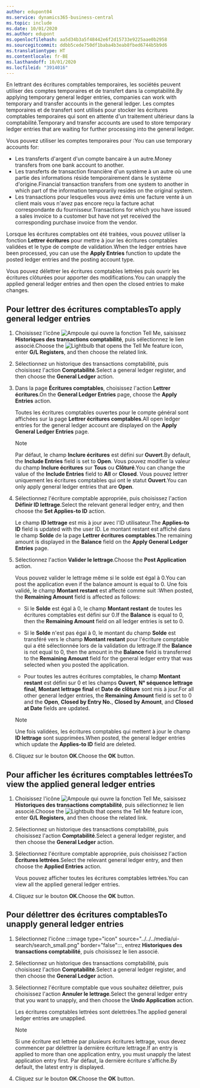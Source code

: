 ```yaml
---
author: edupont04
ms.service: dynamics365-business-central
ms.topic: include
ms.date: 10/01/2020
ms.author: edupont
ms.openlocfilehash: aa5d34b3a5f48442e6f2d15733e9225aae0b2958
ms.sourcegitcommit: ddbb5cede750df1baba4b3eab8fbed6744b5b9d6
ms.translationtype: HT
ms.contentlocale: fr-BE
ms.lasthandoff: 10/01/2020
ms.locfileid: "3914016"
---
```

<span data-ttu-id="3814a-101">En lettrant des écritures comptables temporaires, les sociétés peuvent utiliser des comptes temporaires et de transfert dans la comptabilité.</span><span class="sxs-lookup"><span data-stu-id="3814a-101">By applying temporary general ledger entries, companies can work with temporary and transfer accounts in the general ledger.</span></span> <span data-ttu-id="3814a-102">Les comptes temporaires et de transfert sont utilisés pour stocker les écritures comptables temporaires qui sont en attente d'un traitement ultérieur dans la comptabilité.</span><span class="sxs-lookup"><span data-stu-id="3814a-102">Temporary and transfer accounts are used to store temporary ledger entries that are waiting for further processing into the general ledger.</span></span>  

<span data-ttu-id="3814a-103">Vous pouvez utiliser les comptes temporaires pour :</span><span class="sxs-lookup"><span data-stu-id="3814a-103">You can use temporary accounts for:</span></span>  

- <span data-ttu-id="3814a-104">Les transferts d'argent d'un compte bancaire à un autre.</span><span class="sxs-lookup"><span data-stu-id="3814a-104">Money transfers from one bank account to another.</span></span>  
- <span data-ttu-id="3814a-105">Les transferts de transaction financière d'un système à un autre où une partie des informations réside temporairement dans le système d'origine.</span><span class="sxs-lookup"><span data-stu-id="3814a-105">Financial transaction transfers from one system to another in which part of the information temporarily resides on the original system.</span></span>  
- <span data-ttu-id="3814a-106">Les transactions pour lesquelles vous avez émis une facture vente à un client mais vous n'avez pas encore reçu la facture achat correspondante du fournisseur.</span><span class="sxs-lookup"><span data-stu-id="3814a-106">Transactions for which you have issued a sales invoice to a customer but have not yet received the corresponding purchase invoice from the vendor.</span></span>  

<span data-ttu-id="3814a-107">Lorsque les écritures comptables ont été traitées, vous pouvez utiliser la fonction **Lettrer écritures** pour mettre à jour les écritures comptables validées et le type de compte de validation.</span><span class="sxs-lookup"><span data-stu-id="3814a-107">When the ledger entries have been processed, you can use the **Apply Entries** function to update the posted ledger entries and the posting account type.</span></span>  

<span data-ttu-id="3814a-108">Vous pouvez délettrer les écritures comptables lettrées puis ouvrir les écritures clôturées pour apporter des modifications.</span><span class="sxs-lookup"><span data-stu-id="3814a-108">You can unapply the applied general ledger entries and then open the closed entries to make changes.</span></span>  

## <a name="to-apply-general-ledger-entries"></a><span data-ttu-id="3814a-109">Pour lettrer des écritures comptables</span><span class="sxs-lookup"><span data-stu-id="3814a-109">To apply general ledger entries</span></span>  

1. <span data-ttu-id="3814a-110">Choisissez l'icône ![Ampoule qui ouvre la fonction Tell Me](../../../media/ui-search/search_small.png "Dites-moi ce que vous voulez faire"), saisissez **Historiques des transactions comptabilité**, puis sélectionnez le lien associé.</span><span class="sxs-lookup"><span data-stu-id="3814a-110">Choose the ![Lightbulb that opens the Tell Me feature](../../../media/ui-search/search_small.png "Tell me what you want to do") icon, enter **G/L Registers**, and then choose the related link.</span></span>  
2. <span data-ttu-id="3814a-111">Sélectionnez un historique des transactions comptabilité, puis choisissez l'action **Comptabilité**.</span><span class="sxs-lookup"><span data-stu-id="3814a-111">Select a general ledger register, and then choose the **General Ledger** action.</span></span>  
3. <span data-ttu-id="3814a-112">Dans la page **Écritures comptables**, choisissez l'action **Lettrer écritures**.</span><span class="sxs-lookup"><span data-stu-id="3814a-112">On the **General Ledger Entries** page, choose the **Apply Entries** action.</span></span>  

    <span data-ttu-id="3814a-113">Toutes les écritures comptables ouvertes pour le compte général sont affichées sur la page **Lettrer écritures comptables**.</span><span class="sxs-lookup"><span data-stu-id="3814a-113">All open ledger entries for the general ledger account are displayed on the **Apply General Ledger Entries** page.</span></span>  

    > [!NOTE]  
    > <span data-ttu-id="3814a-114">Par défaut, le champ **Inclure écritures** est défini sur **Ouvert**.</span><span class="sxs-lookup"><span data-stu-id="3814a-114">By default, the **Include Entries** field is set to **Open**.</span></span> <span data-ttu-id="3814a-115">Vous pouvez modifier la valeur du champ **Inclure écritures** sur **Tous** ou **Clôturé**.</span><span class="sxs-lookup"><span data-stu-id="3814a-115">You can change the value of the **Include Entries** field to **All** or **Closed**.</span></span> <span data-ttu-id="3814a-116">Vous pouvez lettrer uniquement les écritures comptables qui ont le statut **Ouvert**.</span><span class="sxs-lookup"><span data-stu-id="3814a-116">You can only apply general ledger entries that are **Open**.</span></span>  

4. <span data-ttu-id="3814a-117">Sélectionnez l'écriture comptable appropriée, puis choisissez l'action **Définir ID lettrage**.</span><span class="sxs-lookup"><span data-stu-id="3814a-117">Select the relevant general ledger entry, and then choose the **Set Applies-to ID** action.</span></span>  

    <span data-ttu-id="3814a-118">Le champ **ID lettrage** est mis à jour avec l'ID utilisateur.</span><span class="sxs-lookup"><span data-stu-id="3814a-118">The **Applies-to ID** field is updated with the user ID.</span></span> <span data-ttu-id="3814a-119">Le montant restant est affiché dans le champ **Solde** de la page **Lettrer écritures comptables**.</span><span class="sxs-lookup"><span data-stu-id="3814a-119">The remaining amount is displayed in the **Balance** field on the **Apply General Ledger Entries** page.</span></span>  
5. <span data-ttu-id="3814a-120">Sélectionnez l'action **Valider le lettrage**.</span><span class="sxs-lookup"><span data-stu-id="3814a-120">Choose the **Post Application** action.</span></span>  

    <span data-ttu-id="3814a-121">Vous pouvez valider le lettrage même si le solde est égal à 0.</span><span class="sxs-lookup"><span data-stu-id="3814a-121">You can post the application even if the balance amount is equal to 0.</span></span> <span data-ttu-id="3814a-122">Une fois validé, le champ **Montant restant** est affecté comme suit :</span><span class="sxs-lookup"><span data-stu-id="3814a-122">When posted, the **Remaining Amount** field is affected as follows:</span></span>  

    - <span data-ttu-id="3814a-123">Si le **Solde** est égal à 0, le champ **Montant restant** de toutes les écritures comptables est défini sur 0.</span><span class="sxs-lookup"><span data-stu-id="3814a-123">If the **Balance** is equal to 0, then the **Remaining Amount** field on all ledger entries is set to 0.</span></span>  

    - <span data-ttu-id="3814a-124">Si le **Solde** n'est pas égal à 0, le montant du champ **Solde** est transféré vers le champ **Montant restant** pour l'écriture comptable qui a été sélectionnée lors de la validation du lettrage.</span><span class="sxs-lookup"><span data-stu-id="3814a-124">If the **Balance** is not equal to 0, then the amount in the **Balance** field is transferred to the **Remaining Amount** field for the general ledger entry that was selected when you posted the application.</span></span>  

    - <span data-ttu-id="3814a-125">Pour toutes les autres écritures comptables, le champ **Montant restant** est défini sur 0 et les champs **Ouvert**, **N° séquence lettrage final**, **Montant lettrage final** et **Date de clôture** sont mis à jour.</span><span class="sxs-lookup"><span data-stu-id="3814a-125">For all other general ledger entries, the **Remaining Amount** field is set to 0 and the **Open**, **Closed by Entry No.**, **Closed by Amount**, and **Closed at Date** fields are updated.</span></span>  

    > [!NOTE]  
    > <span data-ttu-id="3814a-126">Une fois validées, les écritures comptables qui mettent à jour le champ **ID lettrage** sont supprimées.</span><span class="sxs-lookup"><span data-stu-id="3814a-126">When posted, the general ledger entries which update the **Applies-to ID** field are deleted.</span></span>  

6. <span data-ttu-id="3814a-127">Cliquez sur le bouton **OK**.</span><span class="sxs-lookup"><span data-stu-id="3814a-127">Choose the **OK** button.</span></span>  

## <a name="to-view-the-applied-general-ledger-entries"></a><span data-ttu-id="3814a-128">Pour afficher les écritures comptables lettrées</span><span class="sxs-lookup"><span data-stu-id="3814a-128">To view the applied general ledger entries</span></span>  

1. <span data-ttu-id="3814a-129">Choisissez l'icône ![Ampoule qui ouvre la fonction Tell Me](../../../media/ui-search/search_small.png "Dites-moi ce que vous voulez faire"), saisissez **Historiques des transactions comptabilité**, puis sélectionnez le lien associé.</span><span class="sxs-lookup"><span data-stu-id="3814a-129">Choose the ![Lightbulb that opens the Tell Me feature](../../../media/ui-search/search_small.png "Tell me what you want to do") icon, enter **G/L Registers**, and then choose the related link.</span></span>  
2. <span data-ttu-id="3814a-130">Sélectionnez un historique des transactions comptabilité, puis choisissez l'action **Comptabilité**.</span><span class="sxs-lookup"><span data-stu-id="3814a-130">Select a general ledger register, and then choose the **General Ledger** action.</span></span>  
3. <span data-ttu-id="3814a-131">Sélectionnez l'écriture comptable appropriée, puis choisissez l'action **Écritures lettrées**.</span><span class="sxs-lookup"><span data-stu-id="3814a-131">Select the relevant general ledger entry, and then choose the **Applied Entries** action.</span></span>  

    <span data-ttu-id="3814a-132">Vous pouvez afficher toutes les écritures comptables lettrées.</span><span class="sxs-lookup"><span data-stu-id="3814a-132">You can view all the applied general ledger entries.</span></span>  

4. <span data-ttu-id="3814a-133">Cliquez sur le bouton **OK**.</span><span class="sxs-lookup"><span data-stu-id="3814a-133">Choose the **OK** button.</span></span>  

## <a name="to-unapply-general-ledger-entries"></a><span data-ttu-id="3814a-134">Pour délettrer des écritures comptables</span><span class="sxs-lookup"><span data-stu-id="3814a-134">To unapply general ledger entries</span></span>  

1. Sélectionnez l'icône :::image type="icon" source="../../../media/ui-search/search_small.png" border="false":::, entrez **Historiques des transactions comptabilité**, puis choisissez le lien associé.  
2. <span data-ttu-id="3814a-136">Sélectionnez un historique des transactions comptabilité, puis choisissez l'action **Comptabilité**.</span><span class="sxs-lookup"><span data-stu-id="3814a-136">Select a general ledger register, and then choose the **General Ledger** action.</span></span>  
3. <span data-ttu-id="3814a-137">Sélectionnez l'écriture comptable que vous souhaitez délettrer, puis choisissez l'action **Annuler le lettrage**.</span><span class="sxs-lookup"><span data-stu-id="3814a-137">Select the general ledger entry that you want to unapply, and then choose the **Undo Application** action.</span></span>  

    <span data-ttu-id="3814a-138">Les écritures comptables lettrées sont delettrées.</span><span class="sxs-lookup"><span data-stu-id="3814a-138">The applied general ledger entries are unapplied.</span></span>  

    > [!NOTE]  
    > <span data-ttu-id="3814a-139">Si une écriture est lettrée par plusieurs écritures lettrage, vous devez commencer par délettrer la dernière écriture lettrage.</span><span class="sxs-lookup"><span data-stu-id="3814a-139">If an entry is applied to more than one application entry, you must unapply the latest application entry first.</span></span> <span data-ttu-id="3814a-140">Par défaut, la dernière écriture s'affiche.</span><span class="sxs-lookup"><span data-stu-id="3814a-140">By default, the latest entry is displayed.</span></span>  

4. <span data-ttu-id="3814a-141">Cliquez sur le bouton **OK**.</span><span class="sxs-lookup"><span data-stu-id="3814a-141">Choose the **OK** button.</span></span>  
